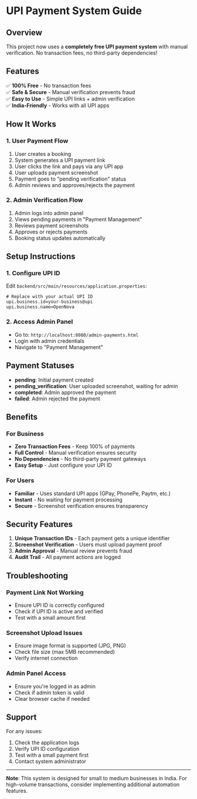 # UPI Payment System Guide

## Overview
This project now uses a **completely free UPI payment system** with manual verification. No transaction fees, no third-party dependencies!

## Features
✅ **100% Free** - No transaction fees  
✅ **Safe & Secure** - Manual verification prevents fraud  
✅ **Easy to Use** - Simple UPI links + admin verification  
✅ **India-Friendly** - Works with all UPI apps  

## How It Works

### 1. User Payment Flow
1. User creates a booking
2. System generates a UPI payment link
3. User clicks the link and pays via any UPI app
4. User uploads payment screenshot
5. Payment goes to "pending verification" status
6. Admin reviews and approves/rejects the payment

### 2. Admin Verification Flow
1. Admin logs into admin panel
2. Views pending payments in "Payment Management"
3. Reviews payment screenshots
4. Approves or rejects payments
5. Booking status updates automatically

## Setup Instructions

### 1. Configure UPI ID
Edit `backend/src/main/resources/application.properties`:
```properties
# Replace with your actual UPI ID
upi.business.id=your-business@upi
upi.business.name=OpenNova
```

### 2. Access Admin Panel
- Go to: `http://localhost:8080/admin-payments.html`
- Login with admin credentials
- Navigate to "Payment Management"

## Payment Statuses

- **pending**: Initial payment created
- **pending_verification**: User uploaded screenshot, waiting for admin
- **completed**: Admin approved the payment
- **failed**: Admin rejected the payment

## Benefits

### For Business
- **Zero Transaction Fees** - Keep 100% of payments
- **Full Control** - Manual verification ensures security
- **No Dependencies** - No third-party payment gateways
- **Easy Setup** - Just configure your UPI ID

### For Users
- **Familiar** - Uses standard UPI apps (GPay, PhonePe, Paytm, etc.)
- **Instant** - No waiting for payment processing
- **Secure** - Screenshot verification ensures transparency

## Security Features

1. **Unique Transaction IDs** - Each payment gets a unique identifier
2. **Screenshot Verification** - Users must upload payment proof
3. **Admin Approval** - Manual review prevents fraud
4. **Audit Trail** - All payment actions are logged

## Troubleshooting

### Payment Link Not Working
- Ensure UPI ID is correctly configured
- Check if UPI ID is active and verified
- Test with a small amount first

### Screenshot Upload Issues
- Ensure image format is supported (JPG, PNG)
- Check file size (max 5MB recommended)
- Verify internet connection

### Admin Panel Access
- Ensure you're logged in as admin
- Check if admin token is valid
- Clear browser cache if needed

## Support

For any issues:
1. Check the application logs
2. Verify UPI ID configuration
3. Test with a small payment first
4. Contact system administrator

---

**Note**: This system is designed for small to medium businesses in India. For high-volume transactions, consider implementing additional automation features. 